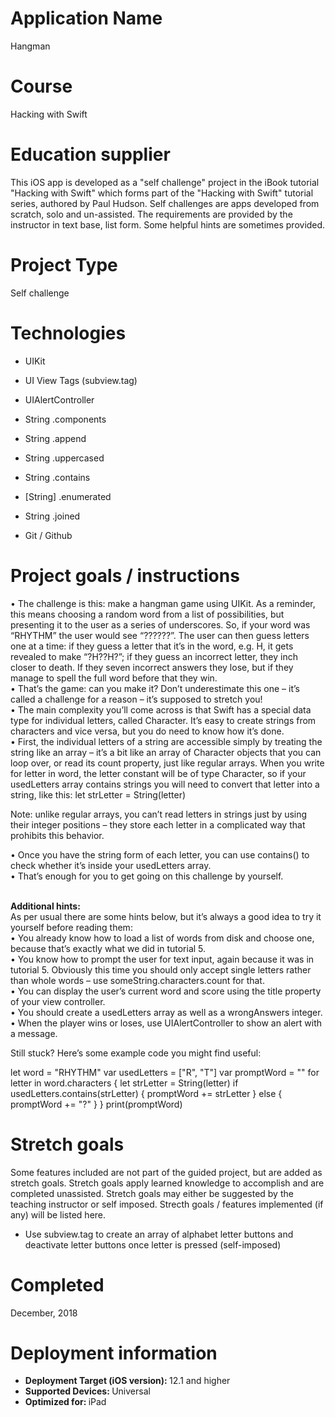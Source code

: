 # Application Name
Hangman

# Course
Hacking with Swift

# Education supplier
This iOS app is developed as a "self challenge" project in the iBook tutorial "Hacking with Swift" which forms part of the "Hacking with Swift" tutorial series, authored by Paul Hudson. Self challenges are apps developed from scratch, solo and un-assisted. The requirements are provided by the instructor in text base, list form. Some helpful hints are sometimes provided.

# Project Type
Self challenge

# Technologies

- UIKit 

- UI View Tags (subview.tag)

- UIAlertController

- String .components

- String .append

- String .uppercased

- String .contains

- [String] .enumerated

- String .joined

- Git / Github

# Project goals / instructions

•  The challenge is this: make a hangman game using UIKit. As a reminder, this means choosing a random word from a list of possibilities, but presenting it to the user as a series of underscores. So, if your word was “RHYTHM” the user would see “??????”. The user can then guess letters one at a time: if they guess a letter that it’s in the word, e.g. H, it gets revealed to make “?H??H?”; if they guess an incorrect letter, they inch closer to death. If they seven incorrect answers they lose, but if they manage to spell the full word before that they win.</br>
• That’s the game: can you make it? Don’t underestimate this one – it’s called a challenge for a reason – it’s supposed to stretch you!</br>
• The main complexity you’ll come across is that Swift has a special data type for individual letters, called Character. It’s easy to create strings from characters and vice versa, but you do need to know how it’s done.</br>
• First, the individual letters of a string are accessible simply by treating the string like an array – it’s a bit like an array of Character objects that you can loop over, or read its count property, just like regular arrays. When you write for letter in word, the letter constant will be of type Character, so if your usedLetters array contains strings you will need to convert that letter into a string, like this:
let strLetter = String(letter)

Note: unlike regular arrays, you can’t read letters in strings just by using their integer positions
– they store each letter in a complicated way that prohibits this behavior.

• Once you have the string form of each letter, you can use contains() to check whether it’s
inside your usedLetters array.</br>
• That’s enough for you to get going on this challenge by yourself.

</br> <strong> Additional hints: </strong> </br>
As per usual there are some hints below, but it’s always a good idea to try it yourself before reading them:</br>
• You already know how to load a list of words from disk and choose one, because that’s exactly what we did in tutorial 5.</br>
• You know how to prompt the user for text input, again because it was in tutorial 5. Obviously this time you should only accept single letters rather than whole words – use someString.characters.count for that.</br>
• You can display the user’s current word and score using the title property of your view controller.</br>
• You should create a usedLetters array as well as a wrongAnswers integer.</br>
• When the player wins or loses, use UIAlertController to show an alert with a message.

Still stuck? Here’s some example code you might find useful:

let word = "RHYTHM"
var usedLetters = ["R", "T"]
var promptWord = ""
for letter in word.characters {
   let strLetter = String(letter)
   if usedLetters.contains(strLetter) {
      promptWord += strLetter
   } else {
      promptWord += "?"
} }
print(promptWord)

# Stretch goals
Some features included are not part of the guided project, but are added as stretch goals. Stretch goals apply learned knowledge to accomplish and are completed unassisted. Stretch goals may either be suggested by the teaching instructor or self imposed. Strecth goals / features implemented (if any) will be listed here.

- Use subview.tag to create an array of alphabet letter buttons and deactivate letter buttons once letter is pressed (self-imposed)

# Completed
December, 2018

# Deployment information
- <strong>Deployment Target (iOS version): </strong>12.1 and higher
- <strong>Supported Devices: </strong>Universal
- <strong>Optimized for: </strong>iPad
